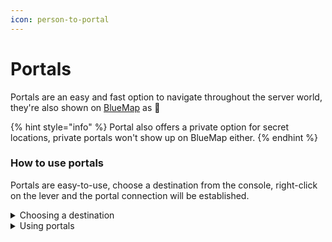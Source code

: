 ```yaml
---
icon: person-to-portal
---
```


# Portals

Portals are an easy and fast option to navigate throughout the server world, they're also shown on [BlueMap](https://map.ghentianserver.net/) as 🌌

{% hint style="info" %}
Portal also offers a private option for secret locations, private portals won't show up on BlueMap either.
{% endhint %}

### How to use portals

Portals are easy-to-use, choose a destination from the console, right-click on the lever and the portal connection will be established.

<details>

<summary>Choosing a destination</summary>

The console shows all available public portals to choose from, right-click on the console to open the popup and navigate to "Select Target"

<img src="../.gitbook/assets/Portals - Choosing a destination.gif" alt="" data-size="original">

</details>

<details>

<summary>Using portals</summary>

After having set a target, right-click on the lever next to the console to establish a connection. Walk through the portal to spawn to the chosen destination

<img src="../.gitbook/assets/Portals - Using Portals.gif" alt="" data-size="original">

</details>
